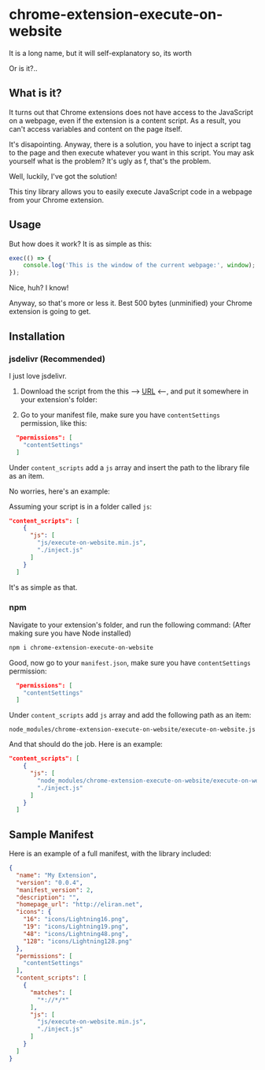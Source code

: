 # chrome-extension-execute-on-website

It is a long name, but it will self-explanatory so, its worth

Or is it?..

## What is it?
It turns out that Chrome extensions does not have access to the JavaScript on a webpage, even if the extension is a content script. As a result, you can't access variables and content on the page itself.

It's disapointing. Anyway, there is a solution, you have to inject a script tag to the page and then execute whatever you want in this script. You may ask yourself what is the problem? It's ugly as f, that's the problem.

Well, luckily, I've got the solution!

This tiny library allows you to easily execute JavaScript code in a webpage from your Chrome extension.

## Usage
But how does it work? It is as simple as this:

```javascript
exec(() => {
    console.log('This is the window of the current webpage:', window);
});
```

Nice, huh? I know!

Anyway, so that's more or less it. Best 500 bytes (unminified) your Chrome extension is going to get.

## Installation
### jsdelivr (Recommended)
I just love jsdelivr.

1. Download the script from the this --> [URL](https://cdn.jsdelivr.net/npm/chrome-extension-execute-on-website/execute-on-website.min.js) <--, and put it somewhere in your extension's folder:


2. Go to your manifest file, make sure you have `contentSettings` permission, like this:
```json
  "permissions": [
    "contentSettings"
  ]
```

Under `content_scripts` add a `js` array and insert the path to the library file as an item.

No worries, here's an example:

Assuming your script is in a folder called `js`:

```json
"content_scripts": [
    {
      "js": [
        "js/execute-on-website.min.js",
        "./inject.js"
      ]
    }
  ]
```

It's as simple as that.

### npm

Navigate to your extension's folder, and run the following command: (After making sure you have Node installed)
```bash
npm i chrome-extension-execute-on-website
```
Good, now go to your `manifest.json`, make sure you have `contentSettings` permission:
```json
  "permissions": [
    "contentSettings"
  ]
```
Under `content_scripts` add `js` array and add the following path as an item:

`node_modules/chrome-extension-execute-on-website/execute-on-website.js`

And that should do the job. Here is an example:

```json
"content_scripts": [
    {
      "js": [
        "node_modules/chrome-extension-execute-on-website/execute-on-website.js",
        "./inject.js"
      ]
    }
  ]
```

## Sample Manifest
Here is an example of a full manifest, with the library included:
```json
{
  "name": "My Extension",
  "version": "0.0.4",
  "manifest_version": 2,
  "description": "",
  "homepage_url": "http://eliran.net",
  "icons": {
    "16": "icons/Lightning16.png",
    "19": "icons/Lightning19.png",
    "48": "icons/Lightning48.png",
    "128": "icons/Lightning128.png"
  },
  "permissions": [
    "contentSettings"
  ],
  "content_scripts": [
    {
      "matches": [
        "*://*/*"
      ],
      "js": [
        "js/execute-on-website.min.js",
        "./inject.js"
      ]
    }
  ]
}
```
